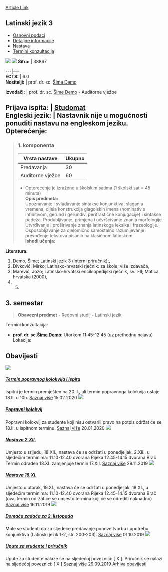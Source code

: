 [Article Link](https://www.fhs.hr/predmet/latjez3)

## Latinski jezik 3
  * [Osnovni podaci](https://www.fhs.hr/predmet/latjez3#v1id-523775_614899_1_0 "Osnovni podaci")
  * [Detaljne informacije](https://www.fhs.hr/predmet/latjez3#v1id-523775_614899_1_1 "Detaljne informacije")
  * [Nastava](https://www.fhs.hr/predmet/latjez3#v1id-523775_614899_1_2 "Nastava")
  * [Termini konzultacija](https://www.fhs.hr/predmet/latjez3#v1id-523775_614899_1_3 "Termini konzultacija")


[![](https://www.fhs.hr/img/flags/gif/hr.gif)](https://www.fhs.hr/predmet/latjez3) [![](https://www.fhs.hr/img/flags/gif/gb.gif)](https://www.fhs.hr/en/course/lat3)
**Šifra:** |  38867  
  
---|---  
**ECTS:** |  6.0   
**Nositelji:** |  prof. dr. sc. [Šime Demo](https://www.fhs.hr/djelatnik/sime.demo)   
  
**Izvođači:** |  prof. dr. sc. [Šime Demo](https://www.fhs.hr/djelatnik/sime.demo) - Auditorne vježbe  
  
**Prijava ispita:** |  [Studomat](http://www.isvu.hr/studomat)  
**Engleski jezik:** |  Nastavnik nije u mogućnosti ponuditi nastavu na engleskom jeziku.   
**Opterećenje:**  
---  
> ### 1. komponenta
> | Vrsta nastave | Ukupno  
> ---|---  
> Predavanja | 30  
> Auditorne vježbe | 60  
> * Opterećenje je izraženo u školskim satima (1 školski sat = 45 minuta)   
**Opis predmeta:**  
> Upoznavanje i svladavanje sintakse konjunktiva, slaganja vremena, dijela konstrukcija glagolskih imena (nominativ s infinitivom, gerund i gerundiv, perifrastične konjugacije) i sintakse padeža. Produbljivanje, primjena i učvršćivanje znanja morfologije. Utvrđivanje i proširivanje znanja latinskoga leksika i frazeologije. Osposobljavanje za djelomično samostalno razumijevanje i prevođenje tekstova pisanih na klasičnom latinskom.  
**Ishodi učenja:**  

  
**Literatura:**  
  1. Demo, Šime; Latinski jezik 3 (interni priručnik);, 
  2. Divković, Mirko; Latinsko-hrvatski rječnik: za škole; više izdavača, 
  3. Marević, Jozo; Latinsko-hrvatski enciklopedijski rječnik, sv. I-II; Matica hrvatska (2000), 
  4.   5. 
  
**3. semestar**  
---  
> **Obavezni predmet** - Redovni studij - Latinski jezik  
>   
Termini konzultacija: 
  * **prof. dr. sc.[Šime Demo](https://www.fhs.hr/djelatnik/sime.demo)**: 
Utorkom 11:45-12:45 (uz prethodnu najavu)
Lokacija: 


## Obavijesti
[ ![](https://www.fhs.hr/_pub/themes_static/hrstud2024/default/img/default_news.jpg) ](https://www.fhs.hr/predmet/latjez3?@=21a4i#news_80759)
#####  [Termin popravnog kolokvija i ispita](https://www.fhs.hr/predmet/latjez3?@=21a4i#news_80759)
Ispitni je termin premješten na 20.II., ali termin popravnoga kolokvija ostaje 18.II. u 10h. 
[Saznaj više](https://www.fhs.hr/predmet/latjez3?@=21a4i#news_80759)
15.02.2020
[ ![](https://www.fhs.hr/_pub/themes_static/hrstud2024/default/img/default_news.jpg) ](https://www.fhs.hr/predmet/latjez3?@=219xu#news_80759)
#####  [Popravni kolokvij](https://www.fhs.hr/predmet/latjez3?@=219xu#news_80759)
Popravni kolokvij za studente koji nisu ostvarili pravo na potpis održat će se 18.II. u ispitnom terminu. 
[Saznaj više](https://www.fhs.hr/predmet/latjez3?@=219xu#news_80759)
28.01.2020
[ ![](https://www.fhs.hr/_pub/themes_static/hrstud2024/default/img/default_news.jpg) ](https://www.fhs.hr/predmet/latjez3?@=219e4#news_80759)
#####  [Nastava 2.XII.](https://www.fhs.hr/predmet/latjez3?@=219e4#news_80759)
Umjesto u srijedu, 18.XII., nastava će se održati u ponedjeljak, 2.XII., u sljedećim terminima: 11.10-12.40 dvorana Rijeka 12.45-14.15 dvorana Brač Termin odrađen 18.XI. zamjenjuje termin 17.XII. 
[Saznaj više](https://www.fhs.hr/predmet/latjez3?@=219e4#news_80759)
29.11.2019
[ ![](https://www.fhs.hr/_pub/themes_static/hrstud2024/default/img/default_news.jpg) ](https://www.fhs.hr/predmet/latjez3?@=2197x#news_80759)
#####  [Nastava 18.XI.](https://www.fhs.hr/predmet/latjez3?@=2197x#news_80759)
Umjesto u utorak, 19.XI., nastava će se održati u ponedjeljak, 18.XI., u sljedećim terminima: 11.10-12.40 dvorana Rijeka 12.45-14.15 dvorana Brač (ovaj termin održat će se umjesto termina koji će se odrediti naknadno) 
[Saznaj više](https://www.fhs.hr/predmet/latjez3?@=2197x#news_80759)
16.11.2019
[ ![](https://www.fhs.hr/_pub/themes_static/hrstud2024/default/img/default_news.jpg) ](https://www.fhs.hr/predmet/latjez3?@=218q8#news_80759)
#####  [Domaća zadaća za 2. listopada](https://www.fhs.hr/predmet/latjez3?@=218q8#news_80759)
Mole se studenti da za sljedeće predavanje ponove tvorbu i upotrebu konjunktiva (Latinski jezik 1-2, str. 200-203). 
[Saznaj više](https://www.fhs.hr/predmet/latjez3?@=218q8#news_80759)
01.10.2019
[ ![](https://www.fhs.hr/_pub/themes_static/hrstud2024/default/img/default_news.jpg) ](https://www.fhs.hr/predmet/latjez3?@=218pl#news_80759)
#####  [Upute za studente i priručnik](https://www.fhs.hr/predmet/latjez3?@=218pl#news_80759)
Upute za studente nalaze se na sljedećoj poveznici: [ X ]. Priručnik se nalazi na sljedećoj poveznici: [ X ] 
[Saznaj više](https://www.fhs.hr/predmet/latjez3?@=218pl#news_80759)
29.09.2019
[Arhiva obavijesti](https://www.fhs.hr/predmet/latjez3?@=20owo#news_80759 "Arhiva obavijesti")
